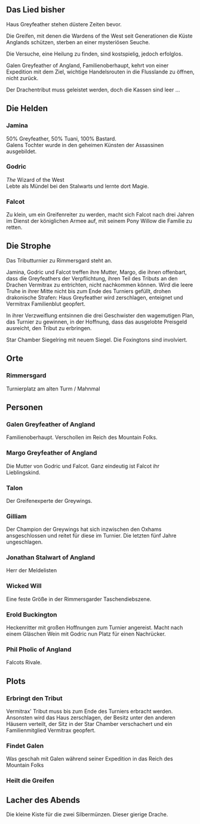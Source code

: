 ## Das Lied bisher
Haus Greyfeather stehen düstere Zeiten bevor.

Die Greifen, mit denen die Wardens of the West seit Generationen die Küste Anglands schützen, sterben an einer mysteriösen Seuche.

Die Versuche, eine Heilung zu finden, sind kostspielig, jedoch erfolglos.

Galen Greyfeather of Angland, Familienoberhaupt, kehrt von einer Expedition mit dem Ziel, wichtige Handelsrouten in die Flusslande zu öffnen, nicht zurück.  

Der Drachentribut muss geleistet werden, doch die Kassen sind leer ...

## Die Helden
### Jamina
50% Greyfeather, 50% Tuani, 100% Bastard.   
Galens Tochter wurde in den geheimen Künsten der Assassinen ausgebildet.

### Godric
_The_ Wizard of the West   
Lebte als Mündel bei den Stalwarts und lernte dort Magie.

### Falcot
Zu klein, um ein Greifenreiter zu werden, macht sich Falcot nach drei Jahren im Dienst der königlichen Armee auf, mit seinem Pony Willow die Familie zu retten.

## Die Strophe
Das Tributturnier zu Rimmersgard steht an.

Jamina, Godric und Falcot treffen ihre Mutter, Margo, die ihnen offenbart, dass die Greyfeathers der Verpflichtung, ihren Teil des Tributs an den Drachen Vermitrax zu entrichten, nicht nachkommen können. Wird die leere Truhe in ihrer Mitte nicht bis zum Ende des Turniers gefüllt, drohen drakonische Strafen: Haus Greyfeather wird zerschlagen, enteignet und Vermitrax Familienblut geopfert.

In ihrer Verzweiflung entsinnen die drei Geschwister den wagemutigen Plan, das Turnier zu gewinnen, in der Hoffnung, dass das ausgelobte Preisgeld ausreicht, den Tribut zu erbringen.

Star Chamber Siegelring mit neuem Siegel. Die Foxingtons sind involviert.

## Orte
### Rimmersgard
Turnierplatz am alten Turm / Mahnmal

## Personen
### Galen Greyfeather of Angland
Familienoberhaupt. Verschollen im Reich des Mountain Folks.

### Margo Greyfeather of Angland
Die Mutter von Godric und Falcot. Ganz eindeutig ist Falcot ihr Lieblingskind.

### Talon
Der Greifenexperte der Greywings.

### Gilliam
Der Champion der Greywings hat sich inzwischen den Oxhams ansgeschlossen und reitet für diese im Turnier. Die letzten fünf Jahre ungeschlagen.

### Jonathan Stalwart of Angland
Herr der Meldelisten

### Wicked Will
Eine feste Größe in der Rimmersgarder Taschendiebszene.

### Erold Buckington
Heckenritter mit großen Hoffnungen zum Turnier angereist. Macht nach einem Gläschen Wein mit Godric nun Platz für einen Nachrücker.

### Phil Pholic of Angland
Falcots Rivale.

## Plots

### Erbringt den Tribut
Vermitrax' Tribut muss bis zum Ende des Turniers erbracht werden.
Ansonsten wird das Haus zerschlagen, der Besitz unter den anderen Häusern verteilt, der Sitz in der Star Chamber verschachert und ein Familienmitglied Vermitrax geopfert.

### Findet Galen
Was geschah mit Galen während seiner Expedition in das Reich des Mountain Folks

### Heilt die Greifen


## Lacher des Abends
Die kleine Kiste für die zwei Silbermünzen. Dieser gierige Drache.
